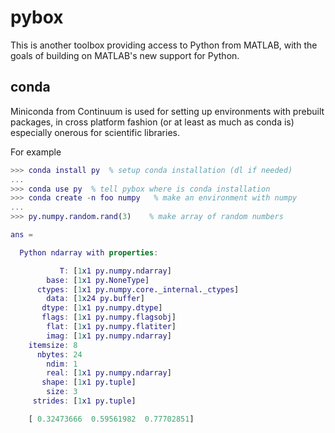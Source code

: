 # pybox

This is another toolbox providing access to Python from MATLAB, with the
goals of building on MATLAB's new support for Python.

## conda

Miniconda from Continuum is used for setting up environments with prebuilt
packages, in cross platform fashion (or at least as much as conda is) 
especially onerous for scientific libraries.

For example

```matlab
>>> conda install py  % setup conda installation (dl if needed)
... 
>>> conda use py  % tell pybox where is conda installation
>>> conda create -n foo numpy   % make an environment with numpy
...
>>> py.numpy.random.rand(3)    % make array of random numbers

ans = 

  Python ndarray with properties:

           T: [1x1 py.numpy.ndarray]
        base: [1x1 py.NoneType]
      ctypes: [1x1 py.numpy.core._internal._ctypes]
        data: [1x24 py.buffer]
       dtype: [1x1 py.numpy.dtype]
       flags: [1x1 py.numpy.flagsobj]
        flat: [1x1 py.numpy.flatiter]
        imag: [1x1 py.numpy.ndarray]
    itemsize: 8
      nbytes: 24
        ndim: 1
        real: [1x1 py.numpy.ndarray]
       shape: [1x1 py.tuple]
        size: 3
     strides: [1x1 py.tuple]

    [ 0.32473666  0.59561982  0.77702851]

```
